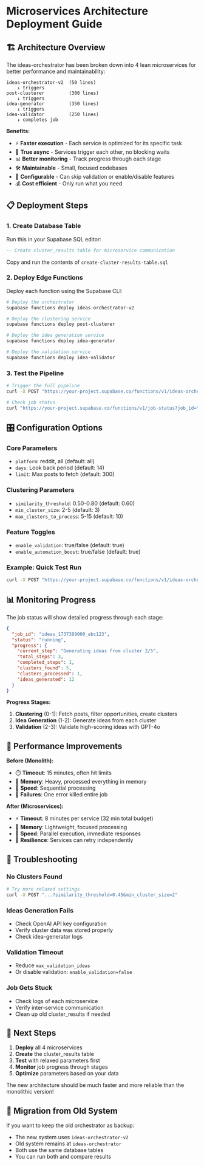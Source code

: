 # Microservices Architecture Deployment Guide

## 🏗️ Architecture Overview

The ideas-orchestrator has been broken down into 4 lean microservices for better performance and maintainability:

```
ideas-orchestrator-v2  (50 lines)
    ↓ triggers
post-clusterer         (300 lines) 
    ↓ triggers
idea-generator         (350 lines)
    ↓ triggers  
idea-validator         (250 lines)
    ↓ completes job
```

**Benefits:**
- ⚡ **Faster execution** - Each service is optimized for its specific task
- 🔄 **True async** - Services trigger each other, no blocking waits
- 📊 **Better monitoring** - Track progress through each stage
- 🛠️ **Maintainable** - Small, focused codebases
- 🔧 **Configurable** - Can skip validation or enable/disable features
- 💰 **Cost efficient** - Only run what you need

## 📋 Deployment Steps

### 1. Create Database Table
Run this in your Supabase SQL editor:

```sql
-- Create cluster_results table for microservice communication
```

Copy and run the contents of `create-cluster-results-table.sql`

### 2. Deploy Edge Functions

Deploy each function using the Supabase CLI:

```bash
# Deploy the orchestrator
supabase functions deploy ideas-orchestrator-v2

# Deploy the clustering service  
supabase functions deploy post-clusterer

# Deploy the idea generation service
supabase functions deploy idea-generator

# Deploy the validation service
supabase functions deploy idea-validator
```

### 3. Test the Pipeline

```bash
# Trigger the full pipeline
curl -X POST "https://your-project.supabase.co/functions/v1/ideas-orchestrator-v2?platform=reddit&days=7&similarity_threshold=0.60&min_cluster_size=3"

# Check job status  
curl "https://your-project.supabase.co/functions/v1/job-status?job_id=YOUR_JOB_ID"
```

## 🎛️ Configuration Options

### Core Parameters
- `platform`: reddit, all (default: all)
- `days`: Look back period (default: 14)
- `limit`: Max posts to fetch (default: 300)

### Clustering Parameters  
- `similarity_threshold`: 0.50-0.80 (default: 0.60)
- `min_cluster_size`: 2-5 (default: 3)
- `max_clusters_to_process`: 5-15 (default: 10)

### Feature Toggles
- `enable_validation`: true/false (default: true)
- `enable_automation_boost`: true/false (default: true)

### Example: Quick Test Run
```bash
curl -X POST "https://your-project.supabase.co/functions/v1/ideas-orchestrator-v2?platform=reddit&days=3&limit=100&similarity_threshold=0.50&min_cluster_size=2&enable_validation=false"
```

## 📊 Monitoring Progress

The job status will show detailed progress through each stage:

```json
{
  "job_id": "ideas_1737389000_abc123",
  "status": "running",
  "progress": {
    "current_step": "Generating ideas from cluster 2/5",
    "total_steps": 3,
    "completed_steps": 1,
    "clusters_found": 5,
    "clusters_processed": 1,
    "ideas_generated": 12
  }
}
```

**Progress Stages:**
1. **Clustering** (0-1): Fetch posts, filter opportunities, create clusters
2. **Idea Generation** (1-2): Generate ideas from each cluster
3. **Validation** (2-3): Validate high-scoring ideas with GPT-4o

## 🚀 Performance Improvements

**Before (Monolith):**
- ⏱️ **Timeout**: 15 minutes, often hit limits
- 💾 **Memory**: Heavy, processed everything in memory
- 🐌 **Speed**: Sequential processing
- 🛑 **Failures**: One error killed entire job

**After (Microservices):**
- ⚡ **Timeout**: 8 minutes per service (32 min total budget)
- 💾 **Memory**: Lightweight, focused processing  
- 🚀 **Speed**: Parallel execution, immediate responses
- 🔄 **Resilience**: Services can retry independently

## 🔧 Troubleshooting

### No Clusters Found
```bash
# Try more relaxed settings
curl -X POST "...?similarity_threshold=0.45&min_cluster_size=2"
```

### Ideas Generation Fails
- Check OpenAI API key configuration
- Verify cluster data was stored properly
- Check idea-generator logs

### Validation Timeout  
- Reduce `max_validation_ideas` 
- Or disable validation: `enable_validation=false`

### Job Gets Stuck
- Check logs of each microservice
- Verify inter-service communication
- Clean up old cluster_results if needed

## 🎯 Next Steps

1. **Deploy** all 4 microservices
2. **Create** the cluster_results table  
3. **Test** with relaxed parameters first
4. **Monitor** job progress through stages
5. **Optimize** parameters based on your data

The new architecture should be much faster and more reliable than the monolithic version!

## 🔄 Migration from Old System

If you want to keep the old orchestrator as backup:
- The new system uses `ideas-orchestrator-v2`
- Old system remains at `ideas-orchestrator` 
- Both use the same database tables
- You can run both and compare results